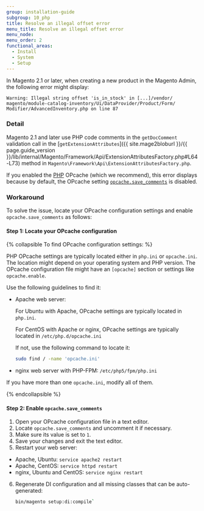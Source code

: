 ```yaml
---
group: installation-guide
subgroup: 10_php
title: Resolve an illegal offset error
menu_title: Resolve an illegal offset error
menu_node:
menu_order: 2
functional_areas:
  - Install
  - System
  - Setup
---
```


In Magento 2.1 or later, when creating a new product in the Magento Admin, the following error might display:

```text
Warning: Illegal string offset 'is_in_stock' in [...]/vendor/
magento/module-catalog-inventory/Ui/DataProvider/Product/Form/
Modifier/AdvancedInventory.php on line 87
```

### Detail

Magento 2.1 and later use PHP code comments in the `getDocComment` validation call in the [`getExtensionAttributes`]({{ site.mage2bloburl }}/{{ page.guide_version }}/lib/internal/Magento/Framework/Api/ExtensionAttributesFactory.php#L64-L73) method in `Magento\Framework\Api\ExtensionAttributesFactory.php`.

If you enabled the [PHP](https://glossary.magento.com/php) OPcache (which we recommend), this error displays because by default, the OPcache setting [`opcache.save_comments`](http://php.net/manual/en/opcache.configuration.php#ini.opcache.save_comments) is disabled.

### Workaround

To solve the issue, locate your OPcache configuration settings and enable `opcache.save_comments` as follows:

#### Step 1: Locate your OPcache configuration
{% collapsible To find OPcache configuration settings: %}

PHP OPcache settings are typically located either in `php.ini` or `opcache.ini`. The location might depend on your operating system and PHP version. The OPcache configuration file might have an `[opcache]` section or settings like `opcache.enable`.

Use the following guidelines to find it:

* Apache web server:

    For Ubuntu with Apache, OPcache settings are typically located in `php.ini`.

    For CentOS with Apache or nginx, OPcache settings are typically located in `/etc/php.d/opcache.ini`

    If not, use the following command to locate it:

    ```bash
    sudo find / -name 'opcache.ini'
    ```

* nginx web server with PHP-FPM: `/etc/php5/fpm/php.ini`

If you have more than one `opcache.ini`, modify all of them.

{% endcollapsible %}

#### Step 2: Enable `opcache.save_comments`

1. Open your OPcache configuration file in a text editor.
2. Locate `opcache.save_comments` and uncomment it if necessary.
3. Make sure its value is set to `1`.
4. Save your changes and exit the text editor.
5. Restart your web server:

 * Apache, Ubuntu: `service apache2 restart`
 * Apache, CentOS: `service httpd restart`
 * nginx, Ubuntu and CentOS: `service nginx restart`

6. Regenerate DI configuration and all missing classes that can be auto-generated:

    ```bash
    bin/magento setup:di:compile`
    ```
